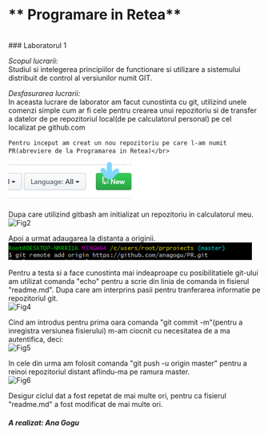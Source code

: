 # ** Programare in Retea**
</br>
### Laboratorul 1</br>

*Scopul lucrarii:*</br>
   Studiul si intelegerea principiilor de functionare si utilizare a sistemului
 distribuit de control al versiunilor numit GIT. 


*Desfasurarea lucrarii:*</br>
   In aceasta lucrare de laborator am facut cunostinta cu git, utilizind unele
comenzi simple cum ar fi cele pentru crearea unui repozitoriu si de transfer
a datelor de pe repozitoriul local(de pe calculatorul personal) pe cel localizat
pe github.com

    Pentru inceput am creat un nou repozitoriu pe care l-am numit PR(abreviere de la Programarea in Retea)</br>
 ![Fig1](/myWork/fig1.jpg)

   Dupa care utilizind gitbash am initializat un repozitoriu in calculatorul meu.</br>
 ![Fig2](C:/Users/Root/PRproiects/myWork/fig2.png)

   Apoi a urmat adaugarea la distanta a originii.</br>
![Fig3](/myWork/fig3.png)

   Pentru a testa si a face cunostinta mai indeaproape cu posibilitatiele git-ului
am utilizat comanda "echo" pentru a scrie din linia de comanda in fisierul "readme.md".
Dupa care am interprins pasii pentru tranferarea informatie pe repozitoriul git.</br>
![Fig4](C:\Users\Root\PRproiects\myWork\fig4.png)

   Cind am introdus pentru prima oara comanda "git commit -m"(pentru a inregistra 
versiunea fisierului) m-am ciocnit cu necesitatea de a ma autentifica, deci:</br>
![Fig5](C:\Users\Root\PRproiects\myWork\fig5.png)

   In cele din urma am folosit comanda "git push -u origin master" pentru a reinoi
repozitoriul distant aflindu-ma pe ramura master.</br>
![Fig6](C:\Users\Root\Desktop\Unversitate\PR\fig6.png)

  Desigur ciclul dat a fost repetat de mai multe ori, pentru ca fisierul "readme.md"
a fost modificat de mai multe ori. 

##### A realizat: Ana Gogu